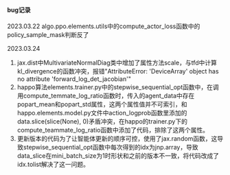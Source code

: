 #### bug记录

2023.03.22
algo.ppo.elements.utils中的compute_actor_loss函数中的policy_sample_mask判断反了

2023.03.24
1. jax.dist中MultivariateNormalDiag类中增加了属性方法scale，与tfd中计算kl_divergence的函数冲突，报错"AttributeError: 'DeviceArray' object has no attribute 'forward_log_det_jacobian'"
2. happo算法elements.trainer.py中的stepwise_sequential_opt函数中，在调用compute_temmate_log_ratio函数时，传入的agent_data中存在popart_mean和popart_std属性，这两个属性值并不可索引，和happo.elements.model.py文件中action_logprob函数里添加的data.slice(slice(None), 0)矛盾冲突，在happo的trainer.py下的compute_teammate_log_ratio函数中添加了代码，排除了这两个属性。
3. 更新版本的代码为了让智能体更新的顺序可控，使用了jax.random函数，这导致stepwise_sequential_opt函数中每次得到的idx为jnp.array，导致data_slice在mini_batch_size为1时形状和之前的版本不一致，将代码改成了idx.tolist解决了这一问题。